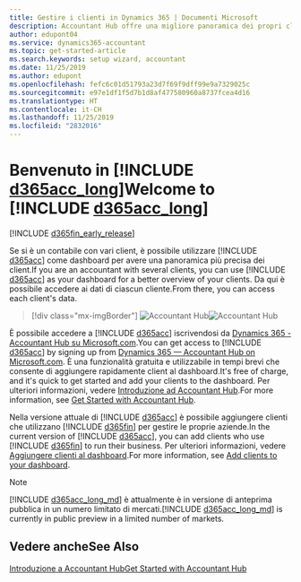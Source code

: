 ```yaml
---
title: Gestire i clienti in Dynamics 365 | Documenti Microsoft
description: Accountant Hub offre una migliore panoramica dei propri clienti e consente di passare facilmente da un cliente all'altro.
author: edupont04
ms.service: dynamics365-accountant
ms.topic: get-started-article
ms.search.keywords: setup wizard, accountant
ms.date: 11/25/2019
ms.author: edupont
ms.openlocfilehash: fefc6c01d51793a23d7f69f9dff99e9a7329025c
ms.sourcegitcommit: e97e1df1f5d7b1d8af477580960a8737fcea4d16
ms.translationtype: HT
ms.contentlocale: it-CH
ms.lasthandoff: 11/25/2019
ms.locfileid: "2832016"
---
```

# <a name="welcome-to-include-d365acc_longincludesd365acc_long_mdmd"></a><span data-ttu-id="b9ecc-103">Benvenuto in [!INCLUDE [d365acc_long](includes/d365acc_long_md.md)]</span><span class="sxs-lookup"><span data-stu-id="b9ecc-103">Welcome to [!INCLUDE [d365acc_long](includes/d365acc_long_md.md)]</span></span>
[!INCLUDE [d365fin_early_release](includes/d365fin_early_release.md.md)]

<span data-ttu-id="b9ecc-104">Se si è un contabile con vari client, è possibile utilizzare [!INCLUDE [d365acc](includes/d365acc_md.md)] come dashboard per avere una panoramica più precisa dei client.</span><span class="sxs-lookup"><span data-stu-id="b9ecc-104">If you are an accountant with several clients, you can use [!INCLUDE [d365acc](includes/d365acc_md.md)] as your dashboard for a better overview of your clients.</span></span> <span data-ttu-id="b9ecc-105">Da qui è possibile accedere ai dati di ciascun cliente.</span><span class="sxs-lookup"><span data-stu-id="b9ecc-105">From there, you can access each client's data.</span></span>  

> [!div class="mx-imgBorder"]
> <span data-ttu-id="b9ecc-106">![Accountant Hub](./media/accountant-get-started/accountant-dashboard.png)</span><span class="sxs-lookup"><span data-stu-id="b9ecc-106">![Accountant Hub](./media/accountant-get-started/accountant-dashboard.png)</span></span>

<span data-ttu-id="b9ecc-107">È possibile accedere a [!INCLUDE [d365acc](includes/d365acc_md.md)] iscrivendosi da [Dynamics 365 - Accountant Hub su Microsoft.com](https://www.microsoft.com/en-us/dynamics365/financial-insights-for-accountants).</span><span class="sxs-lookup"><span data-stu-id="b9ecc-107">You can get access to [!INCLUDE [d365acc](includes/d365acc_md.md)] by signing up from [Dynamics 365 — Accountant Hub on Microsoft.com](https://www.microsoft.com/en-us/dynamics365/financial-insights-for-accountants).</span></span> <span data-ttu-id="b9ecc-108">È una funzionalità gratuita e utilizzabile in tempi brevi che consente di aggiungere rapidamente client al dashboard.</span><span class="sxs-lookup"><span data-stu-id="b9ecc-108">It's free of charge, and it's quick to get started and add your clients to the dashboard.</span></span> <span data-ttu-id="b9ecc-109">Per ulteriori informazioni, vedere [Introduzione ad Accountant Hub](get-started.md).</span><span class="sxs-lookup"><span data-stu-id="b9ecc-109">For more information, see [Get Started with Accountant Hub](get-started.md).</span></span>  

<span data-ttu-id="b9ecc-110">Nella versione attuale di [!INCLUDE [d365acc](includes/d365acc_md.md)] è possibile aggiungere clienti che utilizzano [!INCLUDE [d365fin](includes/d365fin_long_md.md)] per gestire le proprie aziende.</span><span class="sxs-lookup"><span data-stu-id="b9ecc-110">In the current version of [!INCLUDE [d365acc](includes/d365acc_md.md)], you can add clients who use [!INCLUDE [d365fin](includes/d365fin_long_md.md)] to run their business.</span></span> <span data-ttu-id="b9ecc-111">Per ulteriori informazioni, vedere [Aggiungere clienti al dashboard](add-client.md).</span><span class="sxs-lookup"><span data-stu-id="b9ecc-111">For more information, see [Add clients to your dashboard](add-client.md).</span></span>  

> [!NOTE]
> <span data-ttu-id="b9ecc-112">[!INCLUDE [d365acc_long_md](includes/d365acc_long_md.md)] è attualmente è in versione di anteprima pubblica in un numero limitato di mercati.</span><span class="sxs-lookup"><span data-stu-id="b9ecc-112">[!INCLUDE [d365acc_long_md](includes/d365acc_long_md.md)] is currently in public preview in a limited number of markets.</span></span>

## <a name="see-also"></a><span data-ttu-id="b9ecc-113">Vedere anche</span><span class="sxs-lookup"><span data-stu-id="b9ecc-113">See Also</span></span>
[<span data-ttu-id="b9ecc-114">Introduzione a Accountant Hub</span><span class="sxs-lookup"><span data-stu-id="b9ecc-114">Get Started with Accountant Hub</span></span>](get-started.md)  
